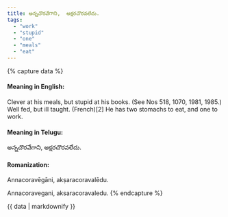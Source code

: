 ```yaml
---
title: అన్నచొరవేగాని,  అక్షరచొరవలేదు.
tags:
  - "work"
  - "stupid"
  - "one"
  - "meals"
  - "eat"
---
```


{% capture data %}
#### Meaning in English:
Clever at his meals, but stupid at his books.
(See Nos 518, 1070, 1981, 1985.)
Well fed, but ill taught. (French)[2]
He has two stomachs to eat, and one to work.

#### Meaning in Telugu:
అన్నచొరవేగాని,  అక్షరచొరవలేదు.

#### Romanization:
Annacoravēgāni,  akṣaracoravalēdu.

Annacoravegani,  aksaracoravaledu.
{% endcapture %}

{{ data | markdownify }}

